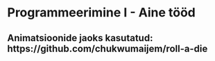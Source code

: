 <h1> Programmeerimine I - Aine tööd</h1>
<h2> Animatsioonide jaoks kasutatud: <br>https://github.com/chukwumaijem/roll-a-die <h2>
